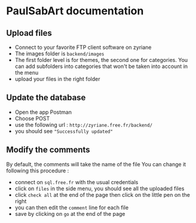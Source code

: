 # PaulSabArt documentation

## Upload files
- Connect to your favorite FTP client software on zyriane
- The images folder is `backend/images`
- The first folder level is for themes, the second one for categories. You can add subfolders into categories that won't be taken into account in the menu
- upload your files in the right folder

## Update the database
- Open the app Postman
- Choose POST
- use the following url : `http://zyriane.free.fr/backend/`
- you should see `"Successfully updated"`

## Modify the comments
By default, the comments will take the name of the file
You can change it following this procedure :
- connect on `sql.free.fr` with the usual credentials
- click on `files` in the side menu, you should see all the uploaded files
- click `check all` at the end of the page then click on the little pen on the right
- you can then edit the `comment` line for each file
- save by clicking on `go` at the end of the page